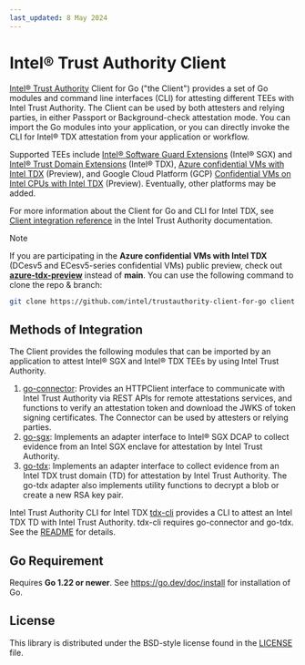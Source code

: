 ```yaml
---
last_updated: 8 May 2024
---
```


# Intel® Trust Authority Client

[Intel® Trust Authority](https://www.intel.com/content/www/us/en/security/trust-authority.html) Client for Go ("the Client") provides a set of Go modules and command line interfaces (CLI) for attesting different TEEs with Intel Trust Authority. The Client can be used by both attesters and relying parties, in either Passport or Background-check attestation mode. You can import the Go modules into your application, or you can directly invoke the CLI for Intel® TDX attestation from your application or workflow.

Supported TEEs include [Intel® Software Guard Extensions](https://www.intel.com/content/www/us/en/products/docs/accelerator-engines/software-guard-extensions.html) (Intel® SGX) and [Intel® Trust Domain Extensions](https://www.intel.com/content/www/us/en/developer/tools/trust-domain-extensions/overview.html) (Intel® TDX), [Azure confidential VMs with Intel TDX](https://azure.microsoft.com/en-us/updates/confidential-vms-with-intel-tdx-dcesv5-ecesv5-public-preview/) (Preview), and Google Cloud Platform (GCP) [Confidential VMs on Intel CPUs with Intel TDX](https://cloud.google.com/blog/products/identity-security/confidential-vms-on-intel-cpus-your-datas-new-intelligent-defense) (Preview). Eventually, other platforms may be added. 

For more information about the Client for Go and CLI for Intel TDX, see [Client integration reference](https://docs.trustauthority.intel.com/main/articles/integrate-overview.html) in the Intel Trust Authority documentation.

> [!NOTE]  
> If you are participating in the **Azure confidential VMs with Intel TDX** (DCesv5 and ECesv5-series confidential VMs) public preview, check out [**azure-tdx-preview**](https://github.com/intel/trustauthority-client-for-go/tree/azure-tdx-preview) instead of **main**. You can use the following command to clone the repo & branch:
> ```sh
> git clone https://github.com/intel/trustauthority-client-for-go client -b azure-tdx-preview
> ```

## Methods of Integration

The Client provides the following modules that can be imported by an application to attest Intel® SGX and Intel® TDX TEEs by using Intel Trust Authority. 

1. [go-connector](./go-connector): Provides an HTTPClient interface to communicate with Intel Trust Authority via REST APIs for remote attestations services, and functions to verify an attestation token and download the JWKS of token signing certificates. The Connector can be used by attesters or relying parties.
1. [go-sgx](./go-sgx): Implements an adapter interface to Intel® SGX DCAP to collect evidence from an Intel SGX enclave for attestation by Intel Trust Authority. 
1. [go-tdx](./go-tdx): Implements an adapter interface to collect evidence from an Intel TDX trust domain (TD) for attestation by Intel Trust Authority. The go-tdx adapter also implements utility functions to decrypt a blob or create a new RSA key pair. 

Intel Trust Authority CLI for Intel TDX [tdx-cli](./tdx-cli) provides a CLI to attest an Intel TDX TD with Intel Trust Authority. tdx-cli requires go-connector and go-tdx. See the [README](./tdx-cli/README.md) for details.

## Go Requirement

Requires **Go 1.22 or newer**. See https://go.dev/doc/install for installation of Go.

## License

This library is distributed under the BSD-style license found in the [LICENSE](./LICENSE)
file.
